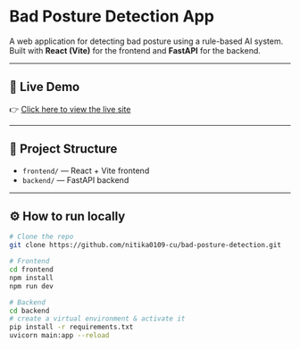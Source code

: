 # Bad Posture Detection App

A web application for detecting bad posture using a rule-based AI system.
Built with **React (Vite)** for the frontend and **FastAPI** for the backend.

---

## 🚀 Live Demo

👉 [Click here to view the live site](https://bad-posture-detection-three.vercel.app/)

---

## 📂 Project Structure

- `frontend/` — React + Vite frontend
- `backend/` — FastAPI backend

---

## ⚙️ How to run locally

```bash
# Clone the repo
git clone https://github.com/nitika0109-cu/bad-posture-detection.git

# Frontend
cd frontend
npm install
npm run dev

# Backend
cd backend
# create a virtual environment & activate it
pip install -r requirements.txt
uvicorn main:app --reload
